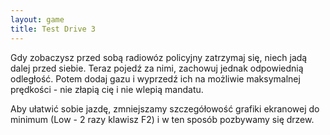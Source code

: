 ```yaml
---
layout: game
title: Test Drive 3
---
```


Gdy zobaczysz przed sobą radiowóz policyjny zatrzymaj się, niech jadą
dalej przed siebie. Teraz pojedź za nimi, zachowuj jednak 
odpowiednią
odległość. Potem dodaj gazu i wyprzedź ich na możliwie 
maksymalnej
prędkości - nie złapią cię i nie wlepią mandatu.

Aby ułatwić sobie jazdę, zmniejszamy szczegółowość grafiki 
ekranowej
do minimum (Low - 2 razy klawisz F2) i w ten sposób pozbywamy się 
drzew.
